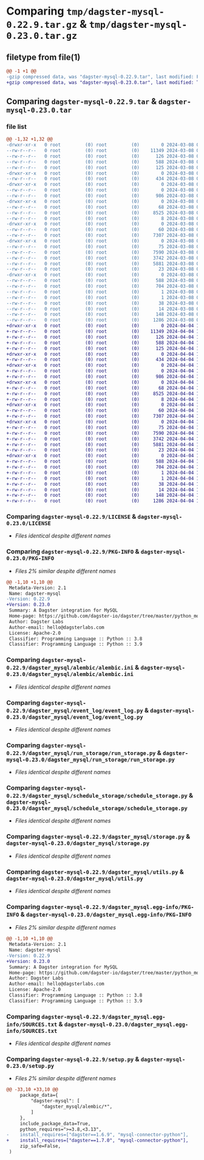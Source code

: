 # Comparing `tmp/dagster-mysql-0.22.9.tar.gz` & `tmp/dagster-mysql-0.23.0.tar.gz`

## filetype from file(1)

```diff
@@ -1 +1 @@
-gzip compressed data, was "dagster-mysql-0.22.9.tar", last modified: Fri Mar  8 00:28:16 2024, max compression
+gzip compressed data, was "dagster-mysql-0.23.0.tar", last modified: Thu Apr  4 19:52:21 2024, max compression
```

## Comparing `dagster-mysql-0.22.9.tar` & `dagster-mysql-0.23.0.tar`

### file list

```diff
@@ -1,32 +1,32 @@
-drwxr-xr-x   0 root         (0) root         (0)        0 2024-03-08 00:28:16.476517 dagster-mysql-0.22.9/
--rw-r--r--   0 root         (0) root         (0)    11349 2024-03-08 00:17:46.000000 dagster-mysql-0.22.9/LICENSE
--rw-r--r--   0 root         (0) root         (0)      126 2024-03-08 00:17:46.000000 dagster-mysql-0.22.9/MANIFEST.in
--rw-r--r--   0 root         (0) root         (0)      588 2024-03-08 00:28:16.476517 dagster-mysql-0.22.9/PKG-INFO
--rw-r--r--   0 root         (0) root         (0)      125 2024-03-08 00:17:46.000000 dagster-mysql-0.22.9/README.md
-drwxr-xr-x   0 root         (0) root         (0)        0 2024-03-08 00:28:16.472517 dagster-mysql-0.22.9/dagster_mysql/
--rw-r--r--   0 root         (0) root         (0)      434 2024-03-08 00:17:46.000000 dagster-mysql-0.22.9/dagster_mysql/__init__.py
-drwxr-xr-x   0 root         (0) root         (0)        0 2024-03-08 00:28:16.476517 dagster-mysql-0.22.9/dagster_mysql/alembic/
--rw-r--r--   0 root         (0) root         (0)        0 2024-03-08 00:17:46.000000 dagster-mysql-0.22.9/dagster_mysql/alembic/__init__.py
--rw-r--r--   0 root         (0) root         (0)      986 2024-03-08 00:17:46.000000 dagster-mysql-0.22.9/dagster_mysql/alembic/alembic.ini
-drwxr-xr-x   0 root         (0) root         (0)        0 2024-03-08 00:28:16.476517 dagster-mysql-0.22.9/dagster_mysql/event_log/
--rw-r--r--   0 root         (0) root         (0)       68 2024-03-08 00:17:46.000000 dagster-mysql-0.22.9/dagster_mysql/event_log/__init__.py
--rw-r--r--   0 root         (0) root         (0)     8525 2024-03-08 00:17:46.000000 dagster-mysql-0.22.9/dagster_mysql/event_log/event_log.py
--rw-r--r--   0 root         (0) root         (0)        8 2024-03-08 00:17:46.000000 dagster-mysql-0.22.9/dagster_mysql/py.typed
-drwxr-xr-x   0 root         (0) root         (0)        0 2024-03-08 00:28:16.476517 dagster-mysql-0.22.9/dagster_mysql/run_storage/
--rw-r--r--   0 root         (0) root         (0)       60 2024-03-08 00:17:46.000000 dagster-mysql-0.22.9/dagster_mysql/run_storage/__init__.py
--rw-r--r--   0 root         (0) root         (0)     7307 2024-03-08 00:17:46.000000 dagster-mysql-0.22.9/dagster_mysql/run_storage/run_storage.py
-drwxr-xr-x   0 root         (0) root         (0)        0 2024-03-08 00:28:16.476517 dagster-mysql-0.22.9/dagster_mysql/schedule_storage/
--rw-r--r--   0 root         (0) root         (0)       75 2024-03-08 00:17:46.000000 dagster-mysql-0.22.9/dagster_mysql/schedule_storage/__init__.py
--rw-r--r--   0 root         (0) root         (0)     7590 2024-03-08 00:17:46.000000 dagster-mysql-0.22.9/dagster_mysql/schedule_storage/schedule_storage.py
--rw-r--r--   0 root         (0) root         (0)     3742 2024-03-08 00:17:46.000000 dagster-mysql-0.22.9/dagster_mysql/storage.py
--rw-r--r--   0 root         (0) root         (0)     5881 2024-03-08 00:17:46.000000 dagster-mysql-0.22.9/dagster_mysql/utils.py
--rw-r--r--   0 root         (0) root         (0)       23 2024-03-08 00:17:46.000000 dagster-mysql-0.22.9/dagster_mysql/version.py
-drwxr-xr-x   0 root         (0) root         (0)        0 2024-03-08 00:28:16.472517 dagster-mysql-0.22.9/dagster_mysql.egg-info/
--rw-r--r--   0 root         (0) root         (0)      588 2024-03-08 00:28:16.000000 dagster-mysql-0.22.9/dagster_mysql.egg-info/PKG-INFO
--rw-r--r--   0 root         (0) root         (0)      704 2024-03-08 00:28:16.000000 dagster-mysql-0.22.9/dagster_mysql.egg-info/SOURCES.txt
--rw-r--r--   0 root         (0) root         (0)        1 2024-03-08 00:28:16.000000 dagster-mysql-0.22.9/dagster_mysql.egg-info/dependency_links.txt
--rw-r--r--   0 root         (0) root         (0)        1 2024-03-08 00:28:16.000000 dagster-mysql-0.22.9/dagster_mysql.egg-info/not-zip-safe
--rw-r--r--   0 root         (0) root         (0)       38 2024-03-08 00:28:16.000000 dagster-mysql-0.22.9/dagster_mysql.egg-info/requires.txt
--rw-r--r--   0 root         (0) root         (0)       14 2024-03-08 00:28:16.000000 dagster-mysql-0.22.9/dagster_mysql.egg-info/top_level.txt
--rw-r--r--   0 root         (0) root         (0)      148 2024-03-08 00:28:16.476517 dagster-mysql-0.22.9/setup.cfg
--rw-r--r--   0 root         (0) root         (0)     1286 2024-03-08 00:17:46.000000 dagster-mysql-0.22.9/setup.py
+drwxr-xr-x   0 root         (0) root         (0)        0 2024-04-04 19:52:21.174792 dagster-mysql-0.23.0/
+-rw-r--r--   0 root         (0) root         (0)    11349 2024-04-04 19:44:08.000000 dagster-mysql-0.23.0/LICENSE
+-rw-r--r--   0 root         (0) root         (0)      126 2024-04-04 19:44:08.000000 dagster-mysql-0.23.0/MANIFEST.in
+-rw-r--r--   0 root         (0) root         (0)      588 2024-04-04 19:52:21.174792 dagster-mysql-0.23.0/PKG-INFO
+-rw-r--r--   0 root         (0) root         (0)      125 2024-04-04 19:44:08.000000 dagster-mysql-0.23.0/README.md
+drwxr-xr-x   0 root         (0) root         (0)        0 2024-04-04 19:52:21.166792 dagster-mysql-0.23.0/dagster_mysql/
+-rw-r--r--   0 root         (0) root         (0)      434 2024-04-04 19:44:08.000000 dagster-mysql-0.23.0/dagster_mysql/__init__.py
+drwxr-xr-x   0 root         (0) root         (0)        0 2024-04-04 19:52:21.170792 dagster-mysql-0.23.0/dagster_mysql/alembic/
+-rw-r--r--   0 root         (0) root         (0)        0 2024-04-04 19:44:08.000000 dagster-mysql-0.23.0/dagster_mysql/alembic/__init__.py
+-rw-r--r--   0 root         (0) root         (0)      986 2024-04-04 19:44:08.000000 dagster-mysql-0.23.0/dagster_mysql/alembic/alembic.ini
+drwxr-xr-x   0 root         (0) root         (0)        0 2024-04-04 19:52:21.170792 dagster-mysql-0.23.0/dagster_mysql/event_log/
+-rw-r--r--   0 root         (0) root         (0)       68 2024-04-04 19:44:08.000000 dagster-mysql-0.23.0/dagster_mysql/event_log/__init__.py
+-rw-r--r--   0 root         (0) root         (0)     8525 2024-04-04 19:44:08.000000 dagster-mysql-0.23.0/dagster_mysql/event_log/event_log.py
+-rw-r--r--   0 root         (0) root         (0)        8 2024-04-04 19:44:08.000000 dagster-mysql-0.23.0/dagster_mysql/py.typed
+drwxr-xr-x   0 root         (0) root         (0)        0 2024-04-04 19:52:21.170792 dagster-mysql-0.23.0/dagster_mysql/run_storage/
+-rw-r--r--   0 root         (0) root         (0)       60 2024-04-04 19:44:08.000000 dagster-mysql-0.23.0/dagster_mysql/run_storage/__init__.py
+-rw-r--r--   0 root         (0) root         (0)     7307 2024-04-04 19:44:08.000000 dagster-mysql-0.23.0/dagster_mysql/run_storage/run_storage.py
+drwxr-xr-x   0 root         (0) root         (0)        0 2024-04-04 19:52:21.174792 dagster-mysql-0.23.0/dagster_mysql/schedule_storage/
+-rw-r--r--   0 root         (0) root         (0)       75 2024-04-04 19:44:08.000000 dagster-mysql-0.23.0/dagster_mysql/schedule_storage/__init__.py
+-rw-r--r--   0 root         (0) root         (0)     7590 2024-04-04 19:44:08.000000 dagster-mysql-0.23.0/dagster_mysql/schedule_storage/schedule_storage.py
+-rw-r--r--   0 root         (0) root         (0)     3742 2024-04-04 19:44:08.000000 dagster-mysql-0.23.0/dagster_mysql/storage.py
+-rw-r--r--   0 root         (0) root         (0)     5881 2024-04-04 19:44:08.000000 dagster-mysql-0.23.0/dagster_mysql/utils.py
+-rw-r--r--   0 root         (0) root         (0)       23 2024-04-04 19:44:08.000000 dagster-mysql-0.23.0/dagster_mysql/version.py
+drwxr-xr-x   0 root         (0) root         (0)        0 2024-04-04 19:52:21.166792 dagster-mysql-0.23.0/dagster_mysql.egg-info/
+-rw-r--r--   0 root         (0) root         (0)      588 2024-04-04 19:52:20.000000 dagster-mysql-0.23.0/dagster_mysql.egg-info/PKG-INFO
+-rw-r--r--   0 root         (0) root         (0)      704 2024-04-04 19:52:21.000000 dagster-mysql-0.23.0/dagster_mysql.egg-info/SOURCES.txt
+-rw-r--r--   0 root         (0) root         (0)        1 2024-04-04 19:52:20.000000 dagster-mysql-0.23.0/dagster_mysql.egg-info/dependency_links.txt
+-rw-r--r--   0 root         (0) root         (0)        1 2024-04-04 19:52:20.000000 dagster-mysql-0.23.0/dagster_mysql.egg-info/not-zip-safe
+-rw-r--r--   0 root         (0) root         (0)       38 2024-04-04 19:52:20.000000 dagster-mysql-0.23.0/dagster_mysql.egg-info/requires.txt
+-rw-r--r--   0 root         (0) root         (0)       14 2024-04-04 19:52:20.000000 dagster-mysql-0.23.0/dagster_mysql.egg-info/top_level.txt
+-rw-r--r--   0 root         (0) root         (0)      148 2024-04-04 19:52:21.174792 dagster-mysql-0.23.0/setup.cfg
+-rw-r--r--   0 root         (0) root         (0)     1286 2024-04-04 19:44:08.000000 dagster-mysql-0.23.0/setup.py
```

### Comparing `dagster-mysql-0.22.9/LICENSE` & `dagster-mysql-0.23.0/LICENSE`

 * *Files identical despite different names*

### Comparing `dagster-mysql-0.22.9/PKG-INFO` & `dagster-mysql-0.23.0/PKG-INFO`

 * *Files 2% similar despite different names*

```diff
@@ -1,10 +1,10 @@
 Metadata-Version: 2.1
 Name: dagster-mysql
-Version: 0.22.9
+Version: 0.23.0
 Summary: A Dagster integration for MySQL
 Home-page: https://github.com/dagster-io/dagster/tree/master/python_modules/libraries/dagster-mysql
 Author: Dagster Labs
 Author-email: hello@dagsterlabs.com
 License: Apache-2.0
 Classifier: Programming Language :: Python :: 3.8
 Classifier: Programming Language :: Python :: 3.9
```

### Comparing `dagster-mysql-0.22.9/dagster_mysql/alembic/alembic.ini` & `dagster-mysql-0.23.0/dagster_mysql/alembic/alembic.ini`

 * *Files identical despite different names*

### Comparing `dagster-mysql-0.22.9/dagster_mysql/event_log/event_log.py` & `dagster-mysql-0.23.0/dagster_mysql/event_log/event_log.py`

 * *Files identical despite different names*

### Comparing `dagster-mysql-0.22.9/dagster_mysql/run_storage/run_storage.py` & `dagster-mysql-0.23.0/dagster_mysql/run_storage/run_storage.py`

 * *Files identical despite different names*

### Comparing `dagster-mysql-0.22.9/dagster_mysql/schedule_storage/schedule_storage.py` & `dagster-mysql-0.23.0/dagster_mysql/schedule_storage/schedule_storage.py`

 * *Files identical despite different names*

### Comparing `dagster-mysql-0.22.9/dagster_mysql/storage.py` & `dagster-mysql-0.23.0/dagster_mysql/storage.py`

 * *Files identical despite different names*

### Comparing `dagster-mysql-0.22.9/dagster_mysql/utils.py` & `dagster-mysql-0.23.0/dagster_mysql/utils.py`

 * *Files identical despite different names*

### Comparing `dagster-mysql-0.22.9/dagster_mysql.egg-info/PKG-INFO` & `dagster-mysql-0.23.0/dagster_mysql.egg-info/PKG-INFO`

 * *Files 2% similar despite different names*

```diff
@@ -1,10 +1,10 @@
 Metadata-Version: 2.1
 Name: dagster-mysql
-Version: 0.22.9
+Version: 0.23.0
 Summary: A Dagster integration for MySQL
 Home-page: https://github.com/dagster-io/dagster/tree/master/python_modules/libraries/dagster-mysql
 Author: Dagster Labs
 Author-email: hello@dagsterlabs.com
 License: Apache-2.0
 Classifier: Programming Language :: Python :: 3.8
 Classifier: Programming Language :: Python :: 3.9
```

### Comparing `dagster-mysql-0.22.9/dagster_mysql.egg-info/SOURCES.txt` & `dagster-mysql-0.23.0/dagster_mysql.egg-info/SOURCES.txt`

 * *Files identical despite different names*

### Comparing `dagster-mysql-0.22.9/setup.py` & `dagster-mysql-0.23.0/setup.py`

 * *Files 2% similar despite different names*

```diff
@@ -33,10 +33,10 @@
     package_data={
         "dagster-mysql": [
             "dagster_mysql/alembic/*",
         ]
     },
     include_package_data=True,
     python_requires=">=3.8,<3.13",
-    install_requires=["dagster==1.6.9", "mysql-connector-python"],
+    install_requires=["dagster==1.7.0", "mysql-connector-python"],
     zip_safe=False,
 )
```

